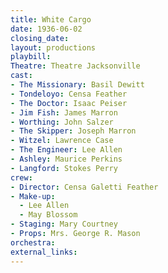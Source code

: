 ```yaml
---
title: White Cargo
date: 1936-06-02
closing_date:
layout: productions
playbill:
Theatre: Theatre Jacksonville
cast:
- The Missionary: Basil Dewitt
- Tondeloyo: Censa Feather
- The Doctor: Isaac Peiser
- Jim Fish: James Marron
- Worthing: John Salzer
- The Skipper: Joseph Marron
- Witzel: Lawrence Case
- The Engineer: Lee Allen
- Ashley: Maurice Perkins
- Langford: Stokes Perry
crew:
- Director: Censa Galetti Feather
- Make-up:
  - Lee Allen
  - May Blossom
- Staging: Mary Courtney
- Props: Mrs. George R. Mason
orchestra:
external_links:
---
```


